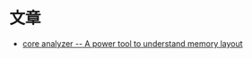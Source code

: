 # 文章

- [core analyzer -- A power tool to understand memory layout](https://core-analyzer.sourceforge.net/index_files/Page525.html)